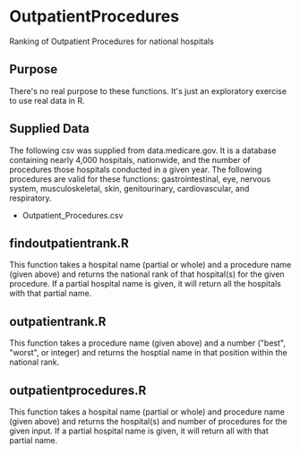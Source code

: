 # OutpatientProcedures
Ranking of Outpatient Procedures for national hospitals

## Purpose
There's no real purpose to these functions. It's just an exploratory exercise to use real data in R.

## Supplied Data
The following csv was supplied from data.medicare.gov. It is a database containing nearly 4,000 hospitals, nationwide, and the number of procedures those hospitals conducted in a given year. The following procedures are valid for these functions: gastrointestinal, eye, nervous system, musculoskeletal, skin, genitourinary, cardiovascular, and respiratory.
* Outpatient_Procedures.csv


## findoutpatientrank.R
This function takes a hospital name (partial or whole) and a procedure name (given above) and returns the national rank of that hospital(s) for the given procedure. If a partial hospital name is given, it will return all the hospitals with that partial name.

## outpatientrank.R
This function takes a procedure name (given above) and a number ("best", "worst", or integer) and returns the hosptial name in that position within the national rank. 

## outpatientprocedures.R
This function takes a hospital name (partial or whole) and procedure name (given above) and returns the hospital(s) and number of procedures for the given input. If a partial hospital name is given, it will return all with that partial name.